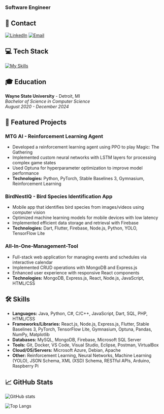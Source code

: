 ### Software Engineer

## 📱 Contact

[![LinkedIn](https://img.shields.io/badge/LinkedIn-0077B5?style=for-the-badge&logo=linkedin&logoColor=white)](https://www.linkedin.com/in/carterrock49/)
[![Email](https://img.shields.io/badge/Email-D14836?style=for-the-badge&logo=gmail&logoColor=white)](mailto:carterrock49@gmail.com)

## 💻 Tech Stack

[![My Skills](https://skillicons.dev/icons?i=java,python,javascript,dart,cpp,cs,html,css,react,nodejs,express,flutter,pytorch,tensorflow,mongodb,mysql,firebase,git,docker,azure,arduino,raspberrypi,vscode,visualstudio)](https://skillicons.dev)

## 🎓 Education

**Wayne State University** - Detroit, MI  
*Bachelor of Science in Computer Science*  
*August 2020 - December 2024*

## 🚀 Featured Projects

### MTG AI - Reinforcement Learning Agent
- Developed a reinforcement learning agent using PPO to play Magic: The Gathering
- Implemented custom neural networks with LSTM layers for processing complex game states
- Used Optuna for hyperparameter optimization to improve model performance
- **Technologies:** Python, PyTorch, Stable Baselines 3, Gymnasium, Reinforcement Learning

### BirdNestIQ - Bird Species Identification App
- Mobile app that identifies bird species from images/videos using computer vision
- Optimized machine learning models for mobile devices with low latency
- Implemented efficient data storage and retrieval with Firebase
- **Technologies:** Dart, Flutter, Firebase, Node.js, Python, YOLO, TensorFlow Lite

### All-In-One-Management-Tool
- Full-stack web application for managing events and schedules via interactive calendar
- Implemented CRUD operations with MongoDB and Express.js
- Enhanced user experience with responsive React components
- **Technologies:** MongoDB, Express.js, React, Node.js, JavaScript, HTML/CSS

## 🛠️ Skills

- **Languages:** Java, Python, C#, C/C++, JavaScript, Dart, SQL, PHP, HTML/CSS
- **Frameworks/Libraries:** React.js, Node.js, Express.js, Flutter, Stable Baselines 3, PyTorch, TensorFlow Lite, Gymnasium, Optuna, Pandas, NumPy, Matplotlib
- **Databases:** MySQL, MongoDB, Firebase, Microsoft SQL Server
- **Tools:** Git, Docker, VS Code, Visual Studio, Eclipse, Postman, VirtualBox
- **Cloud/OS/Servers:** Microsoft Azure, Debian, Apache
- **Other:** Reinforcement Learning, Neural Networks, Machine Learning (YOLO), JSON Schema, XML (XSD) Schema, RESTful APIs, Arduino, Raspberry Pi

## 📈 GitHub Stats

![GitHub stats](https://github-readme-stats.vercel.app/api?username=CarterRock49&show_icons=true&theme=radical)

![Top Langs](https://github-readme-stats.vercel.app/api/top-langs/?username=CarterRock49&layout=compact&theme=radical)
